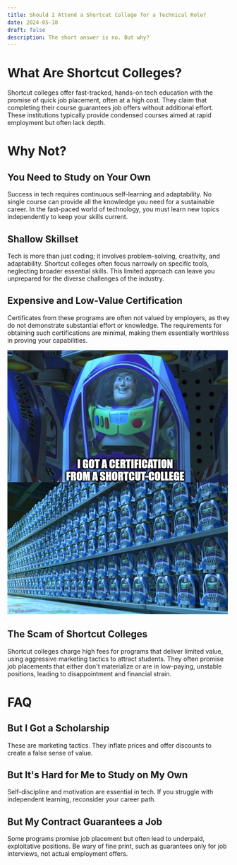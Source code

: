 ```yaml
---
title: Should I Attend a Shortcut College for a Technical Role?
date: 2024-05-10
draft: false 
description: The short answer is no. But why?
---
```


# What Are Shortcut Colleges?
Shortcut colleges offer fast-tracked, hands-on tech education with the promise of quick job placement, often at a high cost. They claim that completing their course guarantees job offers without additional effort. These institutions typically provide condensed courses aimed at rapid employment but often lack depth.

# Why Not?
## You Need to Study on Your Own
Success in tech requires continuous self-learning and adaptability. No single course can provide all the knowledge you need for a sustainable career. In the fast-paced world of technology, you must learn new topics independently to keep your skills current.

## Shallow Skillset
Tech is more than just coding; it involves problem-solving, creativity, and adaptability. Shortcut colleges often focus narrowly on specific tools, neglecting broader essential skills. This limited approach can leave you unprepared for the diverse challenges of the industry.

## Expensive and Low-Value Certification
Certificates from these programs are often not valued by employers, as they do not demonstrate substantial effort or knowledge. The requirements for obtaining such certifications are minimal, making them essentially worthless in proving your capabilities.

![Buzz Lightyear Clones](img/buzz_lightyear_clones_i_got_certification_from_shortcut_college.jpg)

## The Scam of Shortcut Colleges
Shortcut colleges charge high fees for programs that deliver limited value, using aggressive marketing tactics to attract students. They often promise job placements that either don't materialize or are in low-paying, unstable positions, leading to disappointment and financial strain.

# FAQ
## But I Got a Scholarship
These are marketing tactics. They inflate prices and offer discounts to create a false sense of value.

## But It's Hard for Me to Study on My Own
Self-discipline and motivation are essential in tech. If you struggle with independent learning, reconsider your career path.

## But My Contract Guarantees a Job
Some programs promise job placement but often lead to underpaid, exploitative positions. Be wary of fine print, such as guarantees only for job interviews, not actual employment offers.
